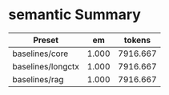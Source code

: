 # semantic Summary

| Preset | em | tokens |
|---|---|---|
| baselines/core | 1.000 | 7916.667 |
| baselines/longctx | 1.000 | 7916.667 |
| baselines/rag | 1.000 | 7916.667 |
